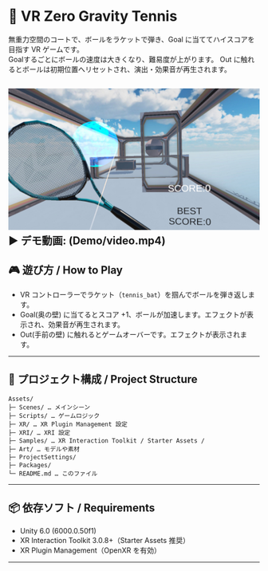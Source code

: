 # 🎾 VR Zero Gravity Tennis 

無重力空間のコートで、ボールをラケットで弾き、Goal に当ててハイスコアを目指す VR ゲームです。  
Goalするごとにボールの速度は大きくなり、難易度が上がります。
Out に触れるとボールは初期位置へリセットされ、演出・効果音が再生されます。

![](Demo/image.png) 
▶️ **デモ動画**: (Demo/video.mp4) 
---

## 🎮 遊び方 / How to Play

- VR コントローラーでラケット（`tennis_bat`）を掴んでボールを弾き返します。
- Goal(奥の壁) に当てるとスコア +1、ボールが加速します。エフェクトが表示され、効果音が再生されます。
- Out(手前の壁) に触れるとゲームオーバーです。エフェクトが表示されます。

---

## 📂 プロジェクト構成 / Project Structure

```text
Assets/
├─ Scenes/ … メインシーン
├─ Scripts/ … ゲームロジック
├─ XR/ … XR Plugin Management 設定
├─ XRI/ … XRI 設定
├─ Samples/ … XR Interaction Toolkit / Starter Assets /
├─ Art/ … モデルや素材
├─ ProjectSettings/
├─ Packages/
└─ README.md … このファイル
```
---

## 📦 依存ソフト / Requirements

- Unity 6.0 (6000.0.50f1)
- XR Interaction Toolkit 3.0.8+（Starter Assets 推奨）
- XR Plugin Management（OpenXR を有効）

---



